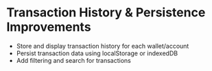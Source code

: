 # Transaction History & Persistence Improvements

- Store and display transaction history for each wallet/account
- Persist transaction data using localStorage or indexedDB
- Add filtering and search for transactions
